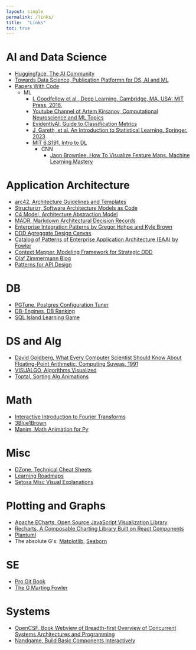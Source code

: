 ```yaml
---
layout: single
permalink: /links/
title:  "Links"
toc: true
---
```


# AI and Data Science
- [Huggingface, The AI Community][hugging-face]
- [Towards Data Science, Publication Platformn for DS, AI and ML][tds]
- [Papers With Code][pwc]
    - ML
        - [I. Goodfellow et al., Deep Learning. Cambridge, MA, USA: MIT Press, 2016.][deep-learning-mit]
        - [Youtube Channel of Artem Kirsanov, Computational Neuroscience and ML Topics][artem-kisanov]
        - [EvidentlyAI, Guide to Classification Metrics][evai-guide]
        - [J, Gareth, et al. An Introduction to Statistical Learning. Springer. 2023][intro-ml]
        - [MIT 6.S191, Intro to DL][mit-dl]
            - CNN
                - [Jaon Brownlee. How To Visualize Feature Maps. Machine Learning Mastery][ml-brownlee]

# Application Architecture
- [arc42, Architecture Guidelines and Templates][arc42]
- [Structurizr, Software Architecture Models as Code][structurizr]
- [C4 Model, Architecture Abstraction Model][c4]
- [MADR, Markdown Architectural Decision Records][madr]
- [Enterprise Integration Patterns by Gregor Hohpe and Kyle Brown][eip]
- [DDD Agreggate Design Canvas][ddd-design-canvas]
- [Catalog of Patterns of Enterprise Application Architecture (EAA) by Fowler][eaa]
- [Context Mapper, Modeling Framework for Strategic DDD][contextmapper]
- [Olaf Zimmermann Blog][zio]
- [Patterns for API Design][map]

# DB
- [PGTune, Postgres Configuration Tuner][pgtune]
- [DB-Engines, DB Ranking][db-engines]
- [SQL Island Learning Game][sql-island]

# DS and Alg
- [David Goldberg, What Every Computer Scientist Should Know About Floating-Point Arithmetic, Computing Suveas, 1991][dg]
- [VISUALGO, Algorithms Visualized][visualgo]
- [Toptal, Sorting Alg Animations][toptal-sort]

# Math
- [Interactive Introduction to Fourier Transforms][jezzamon-fourier]
- [3Blue1Brown][3blue1brown]
- [Manim, Math Animation for Py][manim]

# Misc
- [DZone, Technical Cheat Sheets][dzone]
- [Learning Roadmaps][learning-roadmaps]
- [Setosa Misc Visual Explanations][setosa]

# Plotting and Graphs
- [Apache ECharts, Open Source JavaScript Visualization Library][apache-echarts]
- [Recharts, A Composable Charting Library Built on React Components][recharts]
- [Plantuml][plantuml]
- The absolute G's: [Matplotlib][plot], [Seaborn][sb]

# SE
- [Pro Git Book][git]
- [The G Marting Fowler][mfowler]

# Systems
- [OpenCSF, Book Webview of Breadth-first Overview of Concurrent Systems Architectures and Programming][opencsf]
- [Nandgame, Build Basic Components Interactively][nandgame]

[deep-learning-mit]: https://www.deeplearningbook.org/
[apache-echarts]: https://echarts.apache.org/en/index.html
[recharts]: https://recharts.org/en-US/
[hugging-face]: https://huggingface.co/
[jezzamon-fourier]: https://www.jezzamon.com/fourier/index.html
[3blue1brown]: https://www.youtube.com/@3blue1brown
[manim]: https://github.com/3b1b/manim
[tds]: https://towardsdatascience.com/
[opencsf]: https://w3.cs.jmu.edu/kirkpams/OpenCSF/Books/csf/html/About.html
[ml-brownlee]: https://machinelearningmastery.com/how-to-visualize-filters-and-feature-maps-in-convolutional-neural-networks/
[dzone]: https://dzone.com/refcardz
[arc42]: https://arc42.org/
[structurizr]: https://structurizr.com/
[c4]: https://c4model.com/
[plantuml]: https://plantuml.com/
[pgtune]: https://pgtune.leopard.in.ua/
[db-engines]: https://db-engines.com/en/ranking
[madr]: https://github.com/adr/madr
[artem-kisanov]: https://www.youtube.com/@ArtemKirsanov
[learning-roadmaps]: https://roadmap.sh/
[eip]: https://www.enterpriseintegrationpatterns.com/index.html
[evai-guide]: https://www.evidentlyai.com/classification-metrics
[dg]: https://docs.oracle.com/cd/E19957-01/806-3568/ncg_goldberg.html
[plot]: https://matplotlib.org/
[sb]: https://seaborn.pydata.org/
[git]: https://git-scm.com/book/en/v2
[mfowler]: https://martinfowler.com/
[ddd-design-canvas]: https://github.com/ddd-crew/aggregate-design-canvas
[eaa]: https://martinfowler.com/eaaCatalog/
[contextmapper]: https://contextmapper.org/
[zio]: https://ozimmer.ch/
[map]: https://api-patterns.org/
[intro-ml]: https://www.statlearning.com/
[mit-dl]: https://introtodeeplearning.com/
[sql-island]: https://sql-island.informatik.uni-kl.de/
[setosa]: https://setosa.io/
[visualgo]: https://visualgo.net/en
[nandgame]: https://nandgame.com/
[toptal-sort]: https://www.toptal.com/developers/sorting-algorithms
[pwc]: https://paperswithcode.com/